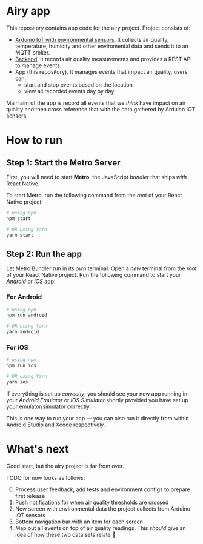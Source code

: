 # Airy app

This repository contains app code for the airy project. Project consists of:

- [Arduino IoT with environmental sensors](https://github.com/oddnoodles/airy-iot). It collects air quality, temperature, humidity and other enviromental data and sends it to an MQTT broker. 
- [Backend](https://github.com/oddnoddles/airy-backend). It records air quality measurements and provides a REST API to manage events.
- App (this repository). It manages events that impact air quality, users can:
  - start and stop events based on the location
  - view all recorded events day by day

Main aim of the app is record all events that we _think_ have impact on air quality and then cross reference that with the data gathered by Arduino IOT sensors.

# How to run

## Step 1: Start the Metro Server

First, you will need to start **Metro**, the JavaScript _bundler_ that ships _with_ React Native.

To start Metro, run the following command from the _root_ of your React Native project:

```bash
# using npm
npm start

# OR using Yarn
yarn start
```

## Step 2: Run the app

Let Metro Bundler run in its _own_ terminal. Open a _new_ terminal from the _root_ of your React Native project. Run the following command to start your _Android_ or _iOS_ app:

### For Android

```bash
# using npm
npm run android

# OR using Yarn
yarn android
```

### For iOS

```bash
# using npm
npm run ios

# OR using Yarn
yarn ios
```

If everything is set up _correctly_, you should see your new app running in your _Android Emulator_ or _iOS Simulator_ shortly provided you have set up your emulator/simulator correctly.

This is one way to run your app — you can also run it directly from within Android Studio and Xcode respectively.

# What's next

Good start, but the airy project is far from over.

TODO for now looks as follows:

0. Process user feedback, add tests and environment configs to prepare first release
1. Push notifications for when air quality thresholds are crossed
2. New screen with environmental data the project collects from Arduino IOT sensors
2. Bottom navigation bar with an item for each screen
3. Map out all events on top of air quality readings.
   This _should_ give an idea of how these two data sets relate :crystal_ball:

